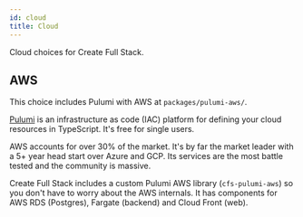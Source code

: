 ```yaml
---
id: cloud
title: Cloud
---
```


Cloud choices for Create Full Stack.

## AWS

This choice includes Pulumi with AWS at `packages/pulumi-aws/`.

[Pulumi](https://www.pulumi.com/) is an infrastructure as code (IAC) platform for defining your cloud resources in TypeScript. It's free for single users.

AWS accounts for over 30% of the market. It's by far the market leader with a 5+ year head start over Azure and GCP. Its services are the most battle tested and the community is massive.

Create Full Stack includes a custom Pulumi AWS library (`cfs-pulumi-aws`) so you don't have to worry about the AWS internals. It has components for AWS RDS (Postgres), Fargate (backend) and Cloud Front (web).
